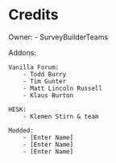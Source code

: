 # Credits

Owner:
    - SurveyBuilderTeams

Addons:

    Vanilla Forum:
        - Todd Burry
        - Tim Gunter
        - Matt Lincoln Russell 
        - Klaus Burton
        
    HESK:
        - Klemen Stirn & team

    Modded:
        - [Enter Name]
        - [Enter Name]
        - [Enter Name]
